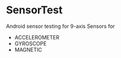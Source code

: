 # SensorTest
Android sensor testing for 9-axis
Sensors for
  - ACCELEROMETER
  - GYROSCOPE
  - MAGNETIC

